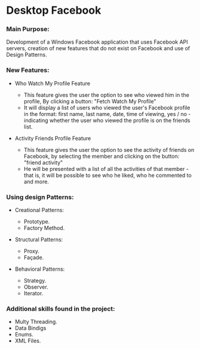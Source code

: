# Desktop Facebook

### Main Purpose:

Development of a Windows Facebook application that uses Facebook API servers, 
creation of new features that do not exist on Facebook and use of Design Patterns.


### New Features:

* Who Watch My Profile Feature
  - This feature gives the user the option to see who viewed him in the profile, By clicking a button: "Fetch Watch My Profile"
  - It will display a list of users who viewed the user's Facebook profile in the format: 
    first name, last name, date, time of viewing, 
    yes / no - indicating whether the user who viewed the profile is on the friends list.

* Activity Friends Profile Feature
  - This feature gives the user the option to see the activity of friends on Facebook, by selecting the member and clicking on the button: "friend activity"
  - He will be presented with a list of all the activities of that member - that is, it will be possible to see who he liked, who he commented to and more.


### Using design Patterns:

* Creational Patterns:
  - Prototype.
  - Factory Method.

* Structural Patterns:
  - Proxy.
  - Façade.

* Behavioral Patterns:
  - Strategy.
  - Observer.
  - Iterator.


### Additional skills found in the project:

* Multy Threading.
* Data Bindigs
* Enums.
* XML Files.


